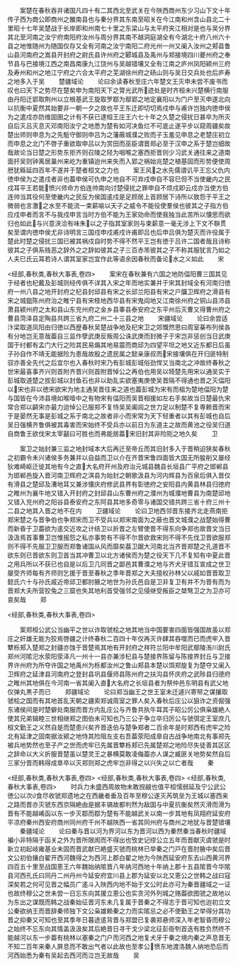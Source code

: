 <!-- { "loadSidebar": true } -->
　　案楚在春秋吞并诸国凡四十有二其西北至武关在今陜西商州东少习山下文十年传子西为商公即商州之雒南县也与秦分界其东南至昭关在今江南和州含山县北二十里昭十七年吴楚战于长岸即和州南七十里之东梁山与太平府夹江相对是也与吴分界其北至河南之汝宁府南阳府汝州与周分界其南不越洞庭湖全有今湖北十府八州六十县之地惟随州为随国仅存又全有河南之汝宁南阳二府光州一州又阑入汝州之郏县鲁山县河南府之嵩县开封府之尉氏县许州府之郾城县及禹州与郑接境四川夔州府之奉节县与巴接境江西之南昌南康九江饶州与吴越错壤又全有江南之庐州凤阳颍州三府及寿州和州之地江宁府之六合太平府之芜湖徐州府之砀山则与吴日交兵处也后庐寿之地多入于吴
　　楚疆域论
　　论曰余读春秋至庄六年楚文王灭申未尝不废书而叹也曰天下之势尽在楚矣申为南阳天下之膂光武所迹处是时齐桓未兴楚横行南服由丹阳迁郢取荆州以立根基武王旋取罗鄀为鄢郢之地定襄阳以为门户至灭申遂北向以抗衡中夏然其始要非一朝一夕之故也平王东迁即切切焉戍申与甫许岂独内徳申侯为之遣戍亦防维固圉之计有不获已逮桓王庄王六七十年之久楚之侵扰日甚卒为所灭自后灭吕灭息灭邓南阳汝宁之地悉为楚有如河决鱼烂不可底止遂平步以窥周疆矣故楚出师则申息为之先駈守御则申吕为之藩蔽城濮之败而子玉羞见申息之老楚庄初立而申息之北门不啓子重欲取申吕以为赏田而巫臣谓晋郑必至于汉申之系于楚岂细故哉故论当日楚之形势东拒齐则召陵之陉为咽喉之塞西拒晋则少习武关通往来之道南面扞吴则钟离居巢州来屹为重镇迨州来失而入郢之祸始兆楚之植基固而形势便使周厯犹緜延四百年不遂并于楚者桓文之力也
　　案王风之水先儒谓讥平王忘父仇内徳申侯为之遣戍者非也葢申侯可仇申之地自不可弃戍申自不容巳但不当使畿内之民戍耳平王若能愤兴师命方伯连帅南向讨楚侵扰之罪申自不烦戍即云戍亦当使方伯连帅当其役何至使畿内之民反为侯国逺戍是足顾居上首顾居下诗所以致怨于平王之微弱也言激之水至不能流一束薪喻以天子之威令不能役使羣侯也彼其之子指方伯应戍申者而言不与我戍申言当时方伯不能为王家効命而使我独当此苦所以懐思而欲归也如此与兴意浃洽有味朱以之子指其室家则与束薪意一毫无涉上下文不聨贯矣至谓内徳申侯尤非诗明言三国戍申戍甫戍许甫即吕也后申吕俱为楚灭而许役属于楚此时楚之侵扰三国已被其祸戍自时势不得不然平王岂有徳于吕许二国者哉且诗称彼其之子俱系贱恶之辞外之之辞如彼其之子三百赤芾彼其之子不称其服犹言乃如之人夫巳氏云耳若诗人谓其室家岂宜作此等语余因春秋而备论水之义如此
　　宋

<经部,春秋类,春秋大事表,卷四>
　　案宋在春秋兼有六国之地防偪阳曹三国其见于经者也杞戴及彭城则经传俱不详其入宋之年而地实兼并于宋其封域全有河南归徳府一州八县之地开封府之杞县封邱县有宋之长邱兰阳县有宋之户牖卫辉府之滑县有宋之城鉏陈州府治之睢宁县有宋柽地西华县有宋鬼阎地又江南徐州府之铜山县沛县萧县颍州府之太和县山东兖州府之金乡县睾县泰安府之东平州后灭曹又得曹州府之曹县菏泽县定陶县共跨三省九府二州二十三县之地
　　宋疆域论
　　论曰余尝适汴梁取道凤阳由归徳以西歴春秋吴楚战争地及杞宋卫之郊慨然思曰周室棊布列侯各有分地岂无意哉葢自三监作孽武庚反叛周公诛武庚而封微子于宋岂非惩创当日武庚国于纣都有孟门大行之险其民易煽其地易震而商邱为四望平坦之地又近东都日后虽子孙自作不靖无能据险为患哉故殷之遗民属之懿亲康叔而宋接壤俱在开归匪特制驭亦善全先代之后宜尔也入春秋时宋乃有彭城彭城俗劲悍又当南北之冲故终春秋之世宋最喜事齐兴则首附齐晋兴则首附晋悼公之再伯也用吴以犄楚先用宋以通吴实于彭城取道楚之拔彭城以封鱼石也非以助乱实欲塞夷庚使吴晋隔不得通也晋之灭偪阳以宋也非以徳宋欲宋为地主通吴晋往来之道也葢彭城为宋有而柤为楚地偪阳为楚与国皆在今沛县境如喉噎中之有物宋有偪阳而吴晋相援如左右手矣故当日楚最仇宋常合郑以齮宋亦最力迨悼公已服郑不复恃吴吴阖闾之世力足以制楚不复専赖晋而宋于是晏然无事是彭城之系于南北之故者非小而宋常为天下轻重者以其有彭城也自后吴日强横齐鲁俱被其毒害而宋始终不受兵亦以前日为东道主之故而黄池之役吴归道自商鲁王欲伐宋太宰嚭曰可胜也而弗能居葢宋旧封其非险阨之地久矣
　　卫



　　案卫之始封兼三监之地封域本大后再迁至帝丘而其旧封多入于晋稍迫狭矣春秋之初霸令未兴诸侯多务兼并以自益而卫以介在齐晋宋鲁四面皆大国无所朘削又屡经狄难崎岖迁徙其地有今之直大名府开州及府治元城县魏县长垣县广平府之邯郸县为邯郸邑旋入晋河南卫辉府之淇县为始封之朝歌汲县为河内辉县为百泉后俱入晋仅有滑县之楚邱及漕地耳又兼涉懐庆府修武县界有彰徳府之安阳县内黄县林县归徳府之睢州为襄牛地又错入开封府之封邱县山东曹州府之濮州为城濮地曹县为南楚邱地又错入兖州府之阳谷县泰安府之东阿县其地多奇零与诸国交错共跨三省十府三州十二县之地其入晋之地不在内
　　卫疆域论
　　论曰卫地西邻晋东接齐北走燕南拒郑宋楚之与晋争伯也争郑宋而卫不受兵以郑宋南面为之蔽也晋文城濮之战楚始得曹而新昏于卫葢欲为逺交近攻之计结卫以折晋之左臂使晋不得东向争郑也故晋文当日汲汲焉首事曹卫岂惟报怨之私亦事势有不得不尔晋欲救宋则不得不先伐卫晋欲服郑则不得不先服卫卫服而郑鲁诸国从风而靡矣葢卫踞大河南北当齐晋郑楚之孔道晋不欲东则已晋欲东则卫首当其冲曹卫以北方诸侯而为楚之役天下几不复知有中夏此晋之用兵所以不获已也自是以后卫几同晋之鄙邑其曹濮之地与齐犬牙错互宣成之世卫屡受齐师每有齐师则乞援于晋至春秋之季年晋郑之大夫擅权孙林父以戚如晋晋取卫懿氏六十与孙氏戚近帝邱卫都肘腋之地世为孙氏邑自是卫非复卫有并不为晋有而为晋郑大夫所营狡兔之三窟也失其地利首受强邻之见侵继受叛臣之桀骜卫之为卫亦可哀矣哉
　　郑

<经部,春秋类,春秋大事表,卷四>

　　案郑桓公武公当幽平之世以诈取虢桧之地其地当中国要害四面皆强国故虽以郑庄之奸雄无能为狡焉啓疆之计终春秋二百四十年仅再灭许肆其吞噬而已而虎牢入晋犨栎郏入楚郑之封疆亦蚀于晋楚焉其地有开封府之祥符兰阳中牟阳武鄢陵洧川尉氏郑州河隂汜水荥阳荥泽凡一州十一县亦兼涉杞县与楚接界陈留与陈接界封丘与卫接界许州府为所夺许国之地禹州为栎都汝州之鲁山郏县本楚以饵郑旋复为楚夺又阑入卫辉府之延津县河南府之登封县巩县偃师县陈州府之扶沟县怀庆府之武陟县归德府之睢州其地俱在今河南一省其阑入直大名府之长垣县者为祭仲邑东明县有武父地仅弹丸黒子而已
　　郑疆域论
　　论曰郑当幽王之世王室未迁遽兴寄帑之谋攘取虢桧之国而有其地首乱天朝之疆索郑诚周室之罪人矣入春秋后庄公以狙诈之资倔强东诸侯间是时楚僻处南服而晋方内乱庄公与齐鲁共执牛耳其子昭公厉公俱枭雄絶人使其兄弟辑睦三世相继郑之图伯未可知也乃三公子争立卒归厉公与虢弭定王室庶几桓文勤王之义然自是而楚患兴矣齐晋迭伯与楚争郑者二百余年是时郑西有虎牢之险北有延津之固南据汝颍之地恃其险阻左支右吾葢荥阳成臯自古战争地南北有事郑先被兵地势然也至子产之世而虎牢已先属晋犨栎郏已先属楚郑之地险尽失徒善其区区之辞命以大义折服晋楚虽以楚灵王之暴横莫敢凌侮葢亦人谋之臧匪关地势矣然自后三家分晋而韩得成臯卒以灭郑则郑之虎牢岂非得之以兴失之以亡者哉
　　秦

<经部,春秋类,春秋大事表,卷四>
<经部,春秋类,春秋大事表,卷四>
<经部,春秋类,春秋大事表,卷四>
　　时兵力未盛西周故物未敢觊觎也值平桓懦弱延及宁公武公徳公以次食尽收虢郑遗地之在西畿者垂及百年至穆公遂灭芮筑垒为王城以塞西来之路而晋亦灭虢东西京隔絶由是据丰镐故都判然为敌国与中夏抗衡矣然灭滑而滑为晋有不能越崤函以东一步灭鄀而鄀为楚有不能越武关以南一步其地有凤翔府延安府平凉府秦州西安府商州同州府干州不越陜西一省其同州府与商州之地犹与晋楚错壤
　　秦疆域论
　　论曰秦与晋以河为界河以东为晋河以西为秦然秦当春秋时疆域褊小非特隔于函关之外为晋所限阂而不得出也攷史记缪公立五年而晋献灭虞虢是时新立初起岐雍基业未固而晋武献已絶盛灭虢而桃林已举秦之门戸在晋肘腋中矣后晋文公初伯攘白翟开西河魏得之为西河上郡白翟之地为今陜西延安府东去山西黄河界四百五十里至战国恵王六年魏始纳隂晋八年纳河西地十年纳上郡十五县隂晋今华隂县河西孔氏曰同丹二州丹州今延安府宜川县上郡为延安以北又恵公之世韩之战曰寇深矣若之何可见晋之幅员广逺斗入陜西内地不始于文公时此亦可为秦晋疆域之一证也故终穆公之世未尝一日忘东向其援立恵公也实贪河外列城之赂葢欲图虢之故地以为东出之谋既而韩之战秦始征晋河东未几复属于晋秦之不得志于晋可知也迨初立文公秦欲纳王而晋辞秦师独下文公枭雄赖秦之力而实隂忌之必不使勤王之举得分其功晋之抑秦又可知也至其季年日暮途逺背晋与郑盟已复袭郑悬师深入年老智昏而穆公之始终不忘东向其情盖汲汲矣其后絶晋日寻干戈少梁北征彭衙刳首迭有胜负然终不能越河以东一步葢有桃林以塞秦之门户而河西之地复犬牙于秦之境内秦之声息晋无不知二百年来秦人屏息而不敢出气者以此故也至孝公愤东地渡洛魏人纳地恐后而河西始悉为秦有吴起去西河而泣岂无故哉
　　吴

